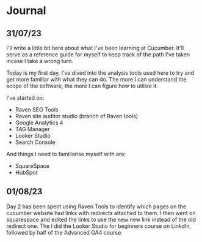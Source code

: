 # Journal

## 31/07/23

I'll write a little bit here about what I've been learning at Cucumber. It'll serve as a reference guide for myself to keep track of the path I've taken incase I take a wrong turn. 

Today is my first day, I've dived into the analysis tools used here to try and get more familiar with what they can do. The more I can understand the scope of the software, the more I can figure how to utilise it. 

I've started on: 
- Raven SEO Tools
- Raven site auditor studio (branch of Raven tools)
- Google Analytics 4
- TAG Manager
- Looker Studio
- Search Console

And things I need to familiarise myself with are:
- SquareSpace
- HubSpot


## 01/08/23

Day 2 has been spent using Raven Tools to identify which pages on the cucumber website had links with redirects attached to them. I then went on squarespace and edited the links to use the new new link instead of the old redirect one. 
The I did the Looker Studio for beginners course on LinkdIn, followed by half of the Advanced GA4 course. 
